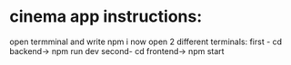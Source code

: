 ﻿# cinema app instructions:
 open termminal and write npm i
 now open 2 different terminals:
 first - cd backend-> npm run dev
 second- cd frontend-> npm start
